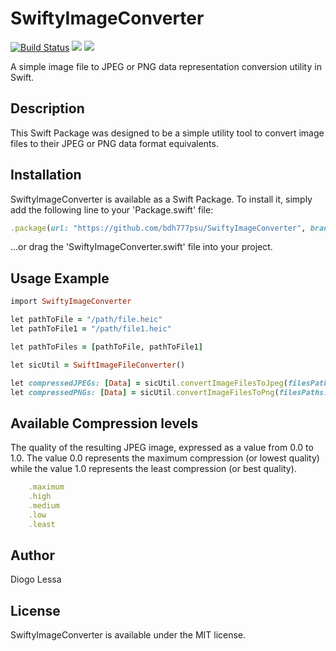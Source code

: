 # SwiftyImageConverter
[![Build Status](https://app.bitrise.io/app/6dfb923c-365a-483f-a893-1cb28151433c/status.svg?token=WYla_NbM8UabQn-M0vDl3w&branch=main)](https://app.bitrise.io/app/6dfb923c-365a-483f-a893-1cb28151433c)
[![](https://img.shields.io/endpoint?url=https%3A%2F%2Fswiftpackageindex.com%2Fapi%2Fpackages%2Fbdh777psu%2FSwiftyImageConverter%2Fbadge%3Ftype%3Dswift-versions)](https://swiftpackageindex.com/bdh777psu/SwiftyImageConverter)
[![](https://img.shields.io/endpoint?url=https%3A%2F%2Fswiftpackageindex.com%2Fapi%2Fpackages%2Fbdh777psu%2FSwiftyImageConverter%2Fbadge%3Ftype%3Dplatforms)](https://swiftpackageindex.com/bdh777psu/SwiftyImageConverter)

A simple image file to JPEG or PNG data representation conversion utility in Swift.


## Description
This Swift Package was designed to be a simple utility tool to convert image files to their JPEG or PNG data format equivalents.


## Installation
SwiftyImageConverter is available as a Swift Package. To install
it, simply add the following line to your 'Package.swift' file:

```ruby
.package(url: "https://github.com/bdh777psu/SwiftyImageConverter", branch: "main"),
```

...or drag the 'SwiftyImageConverter.swift' file into your project.


## Usage Example
```ruby
import SwiftyImageConverter

let pathToFile = "/path/file.heic"
let pathToFile1 = "/path/file1.heic"

let pathToFiles = [pathToFile, pathToFile1]

let sicUtil = SwiftImageFileConverter()

let compressedJPEGs: [Data] = sicUtil.convertImageFilesToJpeg(filesPaths: pathToFiles, compression: .maximum)
let compressedPNGs: [Data] = sicUtil.convertImageFilesToPng(filesPaths: pathToFiles)
```

## Available Compression levels
The quality of the resulting JPEG image, expressed as a value from 0.0 to 1.0. The value 0.0 represents the maximum compression (or lowest quality) while the value 1.0 represents the least compression (or best quality).

```ruby
    .maximum
    .high
    .medium
    .low
    .least
```

## Author
Diogo Lessa


## License
SwiftyImageConverter is available under the MIT license. 
